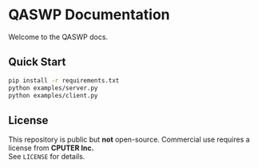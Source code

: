 # QASWP Documentation

Welcome to the QASWP docs.

## Quick Start
```bash
pip install -r requirements.txt
python examples/server.py
python examples/client.py
```

## License
This repository is public but **not** open-source. Commercial use requires a license from **CPUTER Inc.**  
See `LICENSE` for details.
